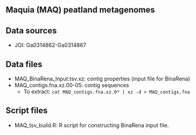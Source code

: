 Maquia (MAQ) peatland metagenomes
------

## Data sources

- JGI: Ga0314862-Ga0314867

## Data files

- MAQ_BinaRena_Input.tsv.xz: contig properties (input file for BinaRena)
- MAQ_contigs.fna.xz.00-05: contig sequences
  - To extract: `cat MAQ_contigs.fna.xz.0* | xz -d > MAQ_contigs.fna`

## Script files

- MAQ_tsv_build.R: R script for constructing BinaRena input file.
